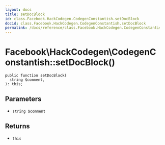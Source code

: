 ```yaml
---
layout: docs
title: setDocBlock
id: class.Facebook.HackCodegen.CodegenConstantish.setDocBlock
docid: class.Facebook.HackCodegen.CodegenConstantish.setDocBlock
permalink: /docs/reference/class.Facebook.HackCodegen.CodegenConstantish.setDocBlock.md
---
```

# Facebook\\HackCodegen\\CodegenConstantish::setDocBlock()




``` Hack
public function setDocBlock(
  string $comment,
): this;
```




## Parameters




+ ` string $comment `




## Returns




* ` this `